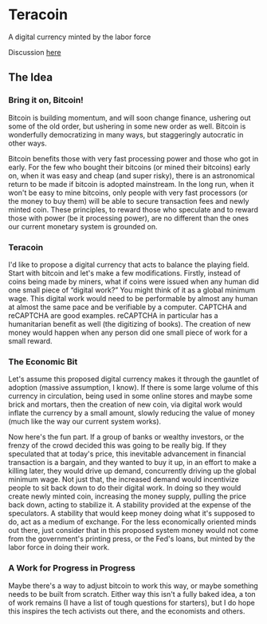 # Teracoin

A digital currency minted by the labor force

Discussion [here](http://costamichailidis.github.io/teracoin)

## The Idea

### Bring it on, Bitcoin!

Bitcoin is building momentum, and will soon change finance, ushering out some of the old order, but ushering in some new order as well. Bitcoin is wonderfully democratizing in many ways, but staggeringly autocratic in other ways.

Bitcoin benefits those with very fast processing power and those who got in early. For the few who bought their bitcoins (or mined their bitcoins) early on, when it was easy and cheap (and super risky), there is an astronomical return to be made if bitcoin is adopted mainstream. In the long run, when it won't be easy to mine bitcoins, only people with very fast processors (or the money to buy them) will be able to secure transaction fees and newly minted coin. These principles, to reward those who speculate and to reward those with power (be it processing power), are no different than the ones our current monetary system is grounded on.

### Teracoin

I'd like to propose a digital currency that acts to balance the playing field. Start with bitcoin and let's make a few modifications. Firstly, instead of coins being made by miners, what if coins were issued when any human did one small piece of “digital work?” You might think of it as a global minimum wage. This digital work would need to be performable by almost any human at almost the same pace and be verifiable by a computer. CAPTCHA and reCAPTCHA are good examples. reCAPTCHA in particular has a humanitarian benefit as well (the digitizing of books). The creation of new money would happen when any person did one small piece of work for a small reward.

### The Economic Bit

Let's assume this proposed digital currency makes it through the gauntlet of adoption (massive assumption, I know). If there is some large volume of this currency in circulation, being used in some online stores and maybe some brick and mortars, then the creation of new coin, via digital work would inflate the currency by a small amount, slowly reducing the value of money (much like the way our current system works).

Now here's the fun part. If a group of banks or wealthy investors, or the frenzy of the crowd decided this was going to be really big. If they speculated that at today's price, this inevitable advancement in financial transaction is a bargain, and they wanted to buy it up, in an effort to make a killing later, they would drive up demand, concurrently driving up the global minimum wage. Not just that, the increased demand would incentivize people to sit back down to do their digital work. In doing so they would create newly minted coin, increasing the money supply, pulling the price back down, acting to stabilize it. A stability provided at the expense of the speculators. A stability that would keep money doing what it's supposed to do, act as a medium of exchange. For the less economically oriented minds out there, just consider that in this proposed system money would not come from the government's printing press, or the Fed's loans, but minted by the labor force in doing their work.

### A Work for Progress in Progress

Maybe there's a way to adjust bitcoin to work this way, or maybe something needs to be built from scratch. Either way this isn't a fully baked idea, a ton of work remains (I have a list of tough questions for starters), but I do hope this inspires the tech activists out there, and the economists and others.
